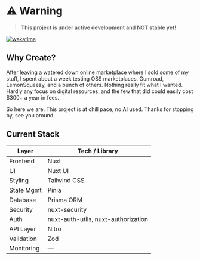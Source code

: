 # ⚠️ Warning

> **This project is under active development and NOT stable yet!**

[![wakatime](https://wakatime.com/badge/user/ae6230a9-5ae1-4178-9aae-0e59e9d3afa5/project/d618323e-db99-4693-92ef-5b83bc447203.svg)](https://wakatime.com/badge/user/ae6230a9-5ae1-4178-9aae-0e59e9d3afa5/project/d618323e-db99-4693-92ef-5b83bc447203)

## Why Create?

After leaving a watered down online marketplace where I sold some of my stuff, I spent about a week testing OSS marketplaces, Gumroad, LemonSqueezy, and a bunch of others. Nothing really fit what I wanted. Hardly any focus on digital resources, and the few that did could easily cost \$300+ a year in fees.

So here we are. This project is at chill pace, no AI used. Thanks for stopping by, see you around.

## Current Stack

| Layer      | Tech / Library                      |
| ---------- | ----------------------------------- |
| Frontend   | Nuxt                                |
| UI         | Nuxt UI                             |
| Styling    | Tailwind CSS                        |
| State Mgmt | Pinia                               |
| Database   | Prisma ORM                          |
| Security   | nuxt-security                       |
| Auth       | nuxt-auth-utils, nuxt-authorization |
| API Layer  | Nitro                               |
| Validation | Zod                                 |
| Monitoring | —                                   |
